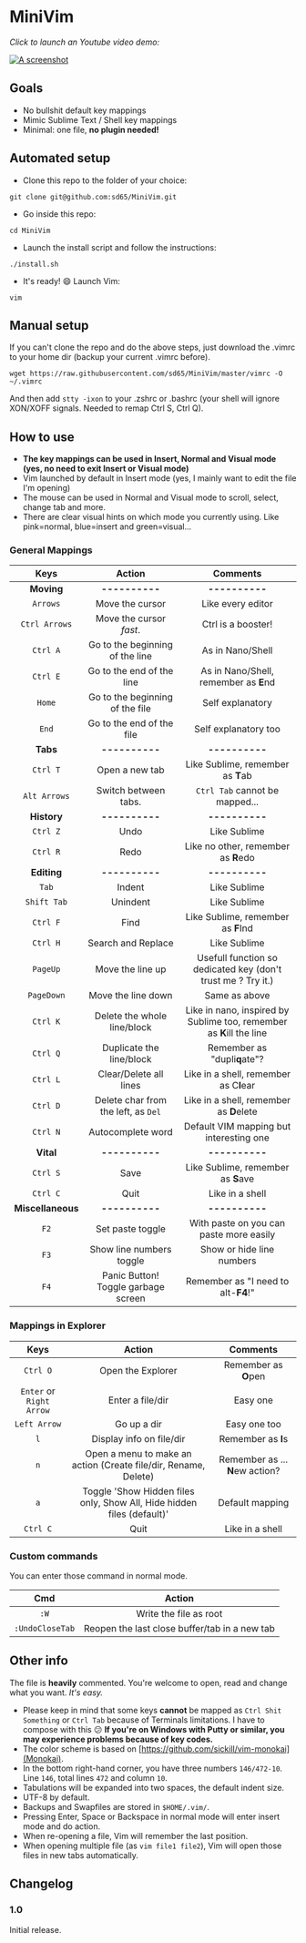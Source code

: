 # MiniVim

*Click to launch an Youtube video demo:*

[![A screenshot](https://raw.githubusercontent.com/sd65/MiniVim/master/Screenshot.png)](https://www.youtube.com/watch?v=n0h_3e0FfYk)

## Goals

- No bullshit default key mappings
- Mimic Sublime Text / Shell key mappings
- Minimal: one file, **no plugin needed!**

## Automated setup

- Clone this repo to the folder of your choice:

`git clone git@github.com:sd65/MiniVim.git`

- Go inside this repo:

`cd MiniVim`

- Launch the install script and follow the instructions:

`./install.sh`

- It's ready! :smile: Launch Vim:

`vim`

## Manual setup

If you can't clone the repo and do the above steps, just download the .vimrc to your home dir (backup your current .vimrc before).

`wget https://raw.githubusercontent.com/sd65/MiniVim/master/vimrc -O ~/.vimrc`

And then add `stty -ixon` to your .zshrc or .bashrc (your shell will ignore XON/XOFF signals. Needed to remap Ctrl S, Ctrl Q).

## How to use

- **The key mappings can be used in Insert, Normal and Visual mode (yes, no need to exit Insert or Visual mode)**
- Vim launched by default in Insert mode (yes, I mainly want to edit the file I'm opening)
- The mouse can be used in Normal and Visual mode to scroll, select, change tab and more.
- There are clear visual hints on which mode you currently using. Like pink=normal, blue=insert and green=visual...

### General Mappings

Keys | Action | Comments         
| :---: | :---: | :---: |
| **Moving** | **----------** | **----------**
`Arrows` | Move the cursor | Like every editor
`Ctrl Arrows` | Move the cursor *fast*. | Ctrl is a booster!
`Ctrl A` | Go to the beginning of the line | As in Nano/Shell
`Ctrl E` | Go to the end of the line | As in Nano/Shell, remember as **E**nd
`Home` | Go to the beginning of the file | Self explanatory
`End` | Go to the end of the file | Self explanatory too 
| **Tabs** | **----------** | **----------**
`Ctrl T` | Open a new tab | Like Sublime, remember as **T**ab
`Alt Arrows` | Switch between tabs. | `Ctrl Tab` cannot be mapped...
| **History** | **----------** | **----------**
`Ctrl Z` | Undo | Like Sublime
`Ctrl R` | Redo | Like no other, remember as **R**edo
| **Editing** | **----------** | **----------**
`Tab` | Indent | Like Sublime
`Shift Tab` | Unindent | Like Sublime
`Ctrl F` | Find | Like Sublime, remember as **F**Ind
`Ctrl H` | Search and Replace | Like Sublime
`PageUp` | Move the line up | Usefull function so dedicated key (don't trust me ? Try it.)
`PageDown` | Move the line down | Same as above             
`Ctrl K` | Delete the whole line/block | Like in nano, inspired by Sublime too, remember as **K**ill the line
`Ctrl Q` | Duplicate the line/block | Remember as "dupli**q**ate"?
`Ctrl L` | Clear/Delete all lines | Like in a shell, remember as C**l**ear
`Ctrl D` | Delete char from the left, as `Del` | Like in a shell, remember as **D**elete
`Ctrl N` | Autocomplete word | Default VIM mapping but interesting one 
| **Vital** | **----------** | **----------**
`Ctrl S` | Save | Like Sublime, remember as **S**ave
`Ctrl C` | Quit | Like in a shell
| **Miscellaneous** | **----------** | **----------**
`F2` | Set paste toggle | With paste on you can paste more easily
`F3` | Show line numbers toggle | Show or hide line numbers
`F4` | Panic Button! Toggle garbage screen | Remember as "I need to alt-**F4**!"

### Mappings in Explorer

Keys | Action | Comments
| :---: | :---: | :---: |
`Ctrl O` | Open the Explorer | Remember as **O**pen
`Enter` or `Right Arrow` | Enter a file/dir | Easy one
`Left Arrow` | Go up a dir | Easy one too
`l` | Display info on file/dir | Remember as **l**s
`n` | Open a menu to make an action (Create file/dir, Rename, Delete) | Remember as ... **N**ew action?
`a` | Toggle 'Show Hidden files only, Show All, Hide hidden files (default)' | Default mapping
`Ctrl C` | Quit | Like in a shell

### Custom commands

You can enter those command in normal mode.

Cmd | Action
| :---: | :---:
`:W` | Write the file as root
`:UndoCloseTab` | Reopen the last close buffer/tab in a new tab

## Other info

The file is **heavily** commented. You're welcome to open, read and change what you want. *It's easy.*

- Please keep in mind that some keys **cannot** be mapped as `Ctrl Shit Something` or `Ctrl Tab` because of Terminals limitations. I have to compose with this :confused: **If you're on Windows with Putty or similar, you may experience problems because of key codes.**
- The color scheme is based on [https://github.com/sickill/vim-monokai](Monokai).
- In the bottom right-hand corner, you have three numbers `146/472-10`. Line `146`, total lines `472` and column `10`.
- Tabulations will be expanded into two spaces, the default indent size.
- UTF-8 by default.
- Backups and Swapfiles are stored in `$HOME/.vim/`.
- Pressing Enter, Space or Backspace in normal mode will enter insert mode and do action.
- When re-opening a file, Vim will remember the last position.
- When opening multiple file (as `vim file1 file2`), Vim will open those files in new tabs automatically.

## Changelog

### 1.0

Initial release.
